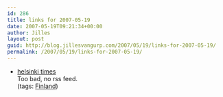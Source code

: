 ```yaml
---
id: 286
title: links for 2007-05-19
date: 2007-05-19T09:21:34+00:00
author: Jilles
layout: post
guid: http://blog.jillesvangurp.com/2007/05/19/links-for-2007-05-19/
permalink: /2007/05/19/links-for-2007-05-19/
---
```

<ul class="delicious">
	<li>
		<div class="delicious-link"><a href="http://www.helsinkitimes.net/">helsinki times</a></div>
		<div class="delicious-extended">Too bad, no rss feed.</div>
		<div class="delicious-tags">(tags: <a href="http://del.icio.us/jillesvangurp/Finland">Finland</a>)</div>
	</li>
</ul>
